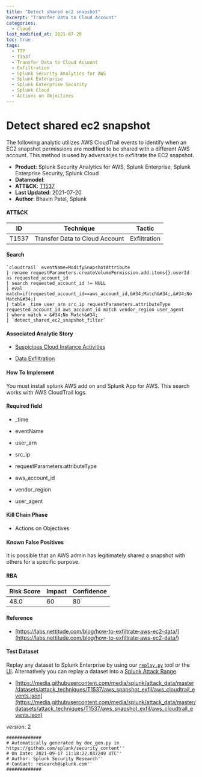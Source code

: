 ```yaml
---
title: "Detect shared ec2 snapshot"
excerpt: "Transfer Data to Cloud Account"
categories:
  - Cloud
last_modified_at: 2021-07-20
toc: true
tags:
  - TTP
  - T1537
  - Transfer Data to Cloud Account
  - Exfiltration
  - Splunk Security Analytics for AWS
  - Splunk Enterprise
  - Splunk Enterprise Security
  - Splunk Cloud
  - Actions on Objectives
---
```


# Detect shared ec2 snapshot

The following analytic utilizes AWS CloudTrail events to identify when an EC2 snapshot permissions are modified to be shared with a different AWS account. This method is used by adversaries to exfiltrate the EC2 snapshot.

- **Product**: Splunk Security Analytics for AWS, Splunk Enterprise, Splunk Enterprise Security, Splunk Cloud
- **Datamodel**:
- **ATT&CK**: [T1537](https://attack.mitre.org/techniques/T1537/)
- **Last Updated**: 2021-07-20
- **Author**: Bhavin Patel, Splunk


#### ATT&CK

| ID          | Technique   | Tactic       |
| ----------- | ----------- |--------------|
| T1537 | Transfer Data to Cloud Account | Exfiltration |


#### Search

```
`cloudtrail` eventName=ModifySnapshotAttribute 
| rename requestParameters.createVolumePermission.add.items{}.userId as requested_account_id 
| search requested_account_id != NULL 
| eval match=if(requested_account_id==aws_account_id,&#34;Match&#34;,&#34;No Match&#34;) 
| table _time user_arn src_ip requestParameters.attributeType requested_account_id aws_account_id match vendor_region user_agent 
| where match = &#34;No Match&#34; 
| `detect_shared_ec2_snapshot_filter` 
```

#### Associated Analytic Story

* [Suspicious Cloud Instance Activities](_stories/suspicious_cloud_instance_activities)

* [Data Exfiltration](_stories/data_exfiltration)


#### How To Implement
You must install splunk AWS add on and Splunk App for AWS. This search works with AWS CloudTrail logs.

#### Required field

* _time

* eventName

* user_arn

* src_ip

* requestParameters.attributeType

* aws_account_id

* vendor_region

* user_agent


#### Kill Chain Phase

* Actions on Objectives


#### Known False Positives
It is possible that an AWS admin has legitimately shared a snapshot with others for  a specific purpose.



#### RBA

| Risk Score  | Impact      | Confidence   |
| ----------- | ----------- |--------------|
| 48.0 | 60 | 80 |



#### Reference


* [https://labs.nettitude.com/blog/how-to-exfiltrate-aws-ec2-data/](https://labs.nettitude.com/blog/how-to-exfiltrate-aws-ec2-data/)



#### Test Dataset
Replay any dataset to Splunk Enterprise by using our [`replay.py`](https://github.com/splunk/attack_data#using-replaypy) tool or the [UI](https://github.com/splunk/attack_data#using-ui).
Alternatively you can replay a dataset into a [Splunk Attack Range](https://github.com/splunk/attack_range#replay-dumps-into-attack-range-splunk-server)


* [https://media.githubusercontent.com/media/splunk/attack_data/master/datasets/attack_techniques/T1537/aws_snapshot_exfil/aws_cloudtrail_events.json](https://media.githubusercontent.com/media/splunk/attack_data/master/datasets/attack_techniques/T1537/aws_snapshot_exfil/aws_cloudtrail_events.json)


_version_: 2

```
#############
# Automatically generated by doc_gen.py in https://github.com/splunk/security_content''
# On Date: 2021-09-17 11:18:22.037249 UTC''
# Author: Splunk Security Research''
# Contact: research@splunk.com''
#############
```